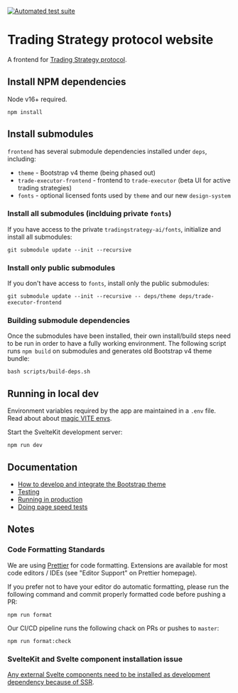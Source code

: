 [![Automated test suite](https://github.com/tradingstrategy-ai/frontend/actions/workflows/javascript.yml/badge.svg)](https://github.com/tradingstrategy-ai/frontend/actions/workflows/javascript.yml)

# Trading Strategy protocol website

A frontend for [Trading Strategy protocol](https://tradingstrategy.ai).

## Install NPM dependencies

Node v16+ required.

```shell
npm install
```

## Install submodules

`frontend` has several submodule dependencies installed under `deps`, including:

- `theme` - Bootstrap v4 theme (being phased out)
- `trade-executor-frontend` - frontend to `trade-executor` (beta UI for active trading strategies)
- `fonts` - optional licensed fonts used by `theme` and our new `design-system`

### Install all submodules (inclduing private `fonts`)

If you have access to the private `tradingstrategy-ai/fonts`, initialize and install all submodules:

```shell
git submodule update --init --recursive
```

### Install only public submodules

If you don't have access to `fonts`, install only the public submodules:

```shell
git submodule update --init --recursive -- deps/theme deps/trade-executor-frontend
```

### Building submodule dependencies

Once the submodules have been installed, their own install/build steps need to be run in order
to have a fully working environment. The following script runs `npm build` on submodules and
generates old Bootstrap v4 theme bundle:

```shell
bash scripts/build-deps.sh
```

## Running in local dev

Environment variables required by the app are maintained in a `.env` file. Read about about
[magic VITE envs](https://stackoverflow.com/questions/68479217/how-to-load-environment-variables-in-svelte).

Start the SvelteKit development server:

```shell
npm run dev
```

## Documentation

- [How to develop and integrate the Bootstrap theme](./docs/theme.md)
- [Testing](./docs/tests.md)
- [Running in production](./docs/production.md)
- [Doing page speed tests](./docs/speed.md)

## Notes

### Code Formatting Standards

We are using [Prettier](https://prettier.io/) for code formatting. Extensions are available for
most code editors / IDEs (see "Editor Support" on Prettier homepage).

If you prefer not to have your editor do automatic formatting, please run the following command and
commit properly formatted code before pushing a PR:

```shell
npm run format
```

Our CI/CD pipeline runs the following chack on PRs or pushes to `master`:

```shell
npm run format:check
```

### SvelteKit and Svelte component installation issue

[Any external Svelte components need to be installed as development dependency because of SSR](https://github.com/sveltejs/sapper-template#using-external-components).
